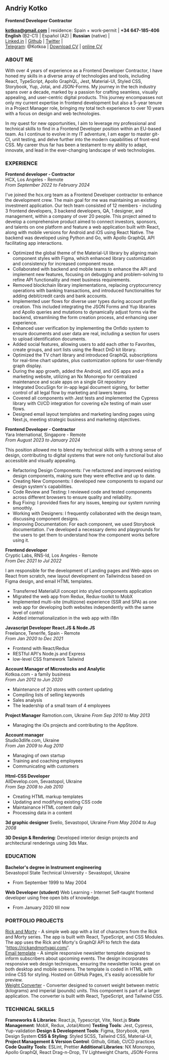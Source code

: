 ## Andriy Kotko

**Frontend Developer Contractor**

**[kotkoa@gmail.com](mailto:kotkoa@gmail.com)** | residence: Spain + work-permit | **+34 647-185-406**
**English** (B2-C1) | Español (A2) | **Russian** (native) |  
[Linked.in](https://www.linkedin.com/in/kotkoa/) | [Github](https://github.com/Kotkoa) | [Twitter](https://twitter.com/Kotkoa) |  
[Telegram](): @Kotkoa | [Download CV](assets/CV_2024-03-02_Andriy_Kotko.pdf) | [online CV](https://kotkoa.github.io/my-cv/)

### ABOUT ME

With over 4 years of experience as a Frontend Developer Contractor, I have honed my skills in a diverse array of technologies and tools, including React, TypeScript, Apollo GraphQL, Jest, Material-UI, Styled CSS, Storybook, Yup, Jotai, and JSON-Forms. My journey in the tech industry spans over a decade, marked by a passion for crafting seamless, visually appealing, and user-centric digital products. This journey encompasses not only my current expertise in frontend development but also a 5-year tenure in a Project Manager role, bringing my total tech experience to over 10 years with a focus on design and web technologies.

In my quest for new opportunities, I aim to leverage my professional and technical skills to find in a Frontend Developer position within an EU-based team.
As I continue to evolve in my IT adventure, I am eager to master git-CI, unit testing, and delve further into the modern capabilities of front-end CSS. My career thus far has been a testament to my ability to adapt, innovate, and lead in the ever-changing landscape of web technologies.

### EXPERIENCE

**Frontend developer - Contractor**  
HCX, Los Angeles - Remote  
_From September 2022 to February 2024_

I've joined the hcx.org team as a Frontend Developer contractor to enhance the development crew. The main goal for me was maintaining an existing investment application. Our tech team consisted of 12 members - including 3 frontend developers, 3 backend developers, QA, 1 designer, and management, within a company of over 20 people. This project aimed to develop a comprehensive product aimed to connect investors, sponsors, and talents on one platform and feature a web application built with React, along with mobile versions for Android and iOS using React Native. The backend was developed using Python and Go, with Apollo GraphQL API facilitating app interactions.

- Optimized the global theme of the Material-UI library by aligning main component styles with Figma, which enhanced library customization and consistency for increased component reuse.
- Collaborated with backend and mobile teams to enhance the API and implement new features, focusing on debugging and problem-solving to refine API functionality and meet business requirements.
- Removed blockchain library implementations, replacing cryptocurrency operations with banking transactions, and introduced functionalities for adding debit/credit cards and bank accounts.
- Implemented user flows for diverse user types during account profile creation. This included integrating the JSON Forms and Yup libraries and Apollo queries and mutations to dynamically adjust forms via the backend, streamlining the form creation process, and enhancing user experience.
- Enhanced user verification by implementing the Onfido system to ensure documents and user data are real, including a section for users to upload identification documents.
- Added social features, allowing users to add each other to Favorites, create groups, and sort lists using the React DnD kit library.
- Optimized the TV chart library and introduced GraphQL subscriptions for real-time chart updates, plus customization options for user-friendly graph display.
- During the app growth, added the Android, and iOS apps and a marketing website, utilizing an Nx Monorepo for centralized maintenance and scale apps on a single Git repository
- Integrated DocuSign for in-app legal document signing, for better control of all legal flow by marketing and lawers teams
- Covered all components with Jest tests and implemented the Cypress library with CI/CD integration for covering e2e testing of main user flows.
- Designed email layout templates and marketing landing pages using Next.js, meeting strategic business and marketing objectives.

**Frontend Developer - Contractor**  
Yara International, Singapore - Remote  
_From August 2023 to January 2024_

This position allowed me to blend my technical skills with a strong sense of design,
contributing to digital systems that were not only functional but also accessible and
visually appealing.

- Refactoring Design Components: I've refactored and improved existing design
  components, making sure they were effective and up to date.
- Creating New Components: I developed new components to expand our design
  system's capabilities.
- Code Review and Testing: I reviewed code and tested components across different
  browsers to ensure quality and reliability.
- Bug Fixing: I provided fixes for any issues, keeping our system running smoothly.
- Working with Designers: I frequently collaborated with the design team, discussing
  component designs.
- Improving Documentation: For each component, we used Storybook
  documentation. I've developed a necessary demo and playgrounds for the users to
  get them to understand how the component works before using it.

**Frontend developer**  
Cryptic Labs, RNS-Id, Los Angeles - Remote  
_From Dec 2021 to Jul 2022_

I am responsible for the development of Landing pages and Web-apps on React from scratch, new layout development on Tailwindcss based on Figma design, and email HTML templates.

- Transferred MaterialUI concept into styled components application
- Migrated the web app from Redux, Redux-toolkit to MobX
- Implemented multi-site (multizone) experience (SSR and SPA) as one web app for developing both websites independently with the same level of control
- Added internationalization in the web app with i18n

**Javascript Developer React.JS & Node.JS**  
Freelance, Tenerife, Spain - Remote  
_From Jan 2020 to Dec 2021_

- Frontend with React/Redux
- RESTful API's Node.js and Express
- low-level CSS framework Tailwind

**Account Manager of Microstocks and Analytic**  
Kotkoa.com - a family business  
_From Jun 2012 to Jun 2020_

- Maintenance of 20 stores with content updating
- Compiling lists of selling keywords
- Sales analysis
- The leadership of a small team of 4 employees

**Project Manager**
Ramotion.com, Ukraine
_From Sep 2010 to May 2013_

- Managing the iOs projects and contributing to the AppStore.

**Account manager**  
Studio3dlife.com, Ukraine  
_From Jan 2009 to Aug 2010_

- Managing of own startup
- Training and coaching employees
- Communicating with customers

**Html-CSS Developer**  
AllDevelop.com, Sevastopol, Ukraine  
_From Sep 2008 to Jab 2010_

- Creating HTML markup templates
- Updating and modifying existing CSS code
- Maintainance HTML content daily
- Processing data in a content

**3d graphic designer**
Svelio, Sevastopol, Ukraine
_From May 2004 to Aug 2008_

**3D Design & Rendering**: Developed interior design projects and architectural renderings using 3ds Max.

### EDUCATION

**Bachelor's degree in Instrument engineering**  
Sevastopol State Technical University - Sevastopol, Ukraine

- From September 1999 to May 2004

**Web Developer (student)**
Web Learning - Internet
Self-taught frontend developer using free open bits of knowledge.

- From January 2020 till now

### PORTFOLIO PROJECTS

[Rick and Morty](https://rickandmorty-2024.vercel.app/) - A simple web app with a list of characters from the Rick and Morty series. The app is built with React, TypeScript, and CSS Modules. The app uses the Rick and Morty's GraphQl API to fetch the data 'https://rickandmortyapi.com/'.  
[Email template](https://kotkoa.github.io/newsletter/) - A simple responsive newsletter template designed to inform subscribers about upcoming events. The design incorporates responsive web design techniques, ensuring the newsletter looks great on both desktop and mobile screens. The template is coded in HTML with inline CSS for styling. Hosted on GitHub Pages, it's easily accessible for preview.  
[Weight Converter](https://weightconverter.vercel.app/) - Converter designed to convert weight between metric (kilograms) and imperial (pounds) units. This component is part of a larger application. The converter is built with React, TypeScript, and Tailwind CSS.

### TECHNICAL SKILLS

**Frameworks & Libraries**: React.js, Typescript, Vite, Next.js
**State Management**: MobX, Redux, Jotai(Atom)
**Testing Tools**: Jest, Cypress, Yup-validation
**Design & Development Tools**: Figma, Storybook, npm Design System
**CSS & Styling**: Styled SCSS, Tailwind CSS, Material-UI,
**Project Management & Version Control**: Github, Gitlab, CI/CD practices
**Code Quality Tools**: ESLint, Prettier
**Additional Libraries**: NX Monorepo, Apollo GraphQl, React Drag-n-Drop, TV Lightweight Charts, JSON-Forms

